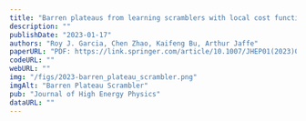 ```yaml
---
title: "Barren plateaus from learning scramblers with local cost functions"
description: ""
publishDate: "2023-01-17"
authors: "Roy J. Garcia, Chen Zhao, Kaifeng Bu, Arthur Jaffe"
paperURL: "PDF: https://link.springer.com/article/10.1007/JHEP01(2023)090"
codeURL: ""
webURL: ""
img: "/figs/2023-barren_plateau_scrambler.png"
imgAlt: "Barren Plateau Scrambler"
pub: "Journal of High Energy Physics"
dataURL: ""
---
```

